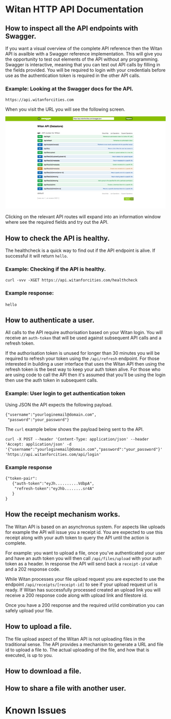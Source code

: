 # Witan HTTP API Documentation

## How to inspect all the API endpoints with Swagger.

If you want a visual overview of the complete API reference then the Witan API is availble with a Swagger reference implementation. This will give you the opportunity to test out elements of the API without any programming. Swagger is interactive, meaning that you can test out API calls by filling in the fields provided. You will be required to login with your credentials before use as the authentication token is required in the other API calls.


### Example: Looking at the Swagger docs for the API.

```
https://api.witanforcities.com
```

When you visit the URL you will see the following screen. 

![api-screenshot.png](api-screenshot.png)

Clicking on the relevant API routes will expand into an information window where see the required fields and try out the API.

## How to check the API is healthy.

The healthcheck is a quick way to find out if the API endpoint is alive. If successful it will return `hello`.

### Example: Checking if the API is healthy.
```
curl -vvv -XGET https://api.witanforcities.com/healthcheck
```

### Example response: 

`hello`


## How to authenticate a user.

All calls to the API require authorisation based on your Witan login. You will receive an `auth-token` that will be used against subsequent API calls and a refresh token.

If the authorisation token is unused for longer than 30 minutes you will be required to refresh your token using the `/api/refresh` endpoint. For those interested in building a user interface that uses the Witan API then using the refresh token is the best way to keep your auth token alive. For those who are using code to call the API then it's assumed that you'll be using the login then use the auth token in subsequent calls.

### Example: User login to get authentication token

Using JSON the API expects the following payload. 

```
{"username":"yourloginemail@domain.com",
 "password":"your_password"}
```

The `curl` example below shows the payload being sent to the API.

```
curl -X POST --header 'Content-Type: application/json' --header 'Accept: application/json' -d '{"username":"yourloginemail@domain.com","password":"your_password"}' 'https://api.witanforcities.com/api/login'
```

### Example response

```
{"token-pair":
   {"auth-token":"eyJh..........VdbpA",
    "refresh-token":"eyJhb........sr4A"
   }
}
```

## How the receipt mechanism works.

The Witan API is based on an asynchronus system. For aspects like uploads for example the API will issue you a receipt id. You are expected to use this receipt along with your auth token to query the API until the action is complete.

For example: you want to upload a file, once you've authenticated your user and have an auth token you will then call `/api/files/upload` with your auth token as a header. In response the API will send back a `receipt-id` value and a 202 response code. 

While Witan processes your file upload request you are expected to use the endpoint `/api/receipts/[receipt-id]` to see if your upload request url is ready. If Witan has successfully processed created an upload link you will receive a 200 response code along with upload link and filestore id. 

Once you have a 200 response and the required url/id combination you can safely upload your file. 

## How to upload a file.

The file upload aspect of the Witan API is not uploading files in the traditional sense. The API provides a mechanism to generate a URL and file id to upload a file to. The actual uploading of the file, and how that is executed, is up to you. 



## How to download a file.


## How to share a file with another user.


# Known Issues
